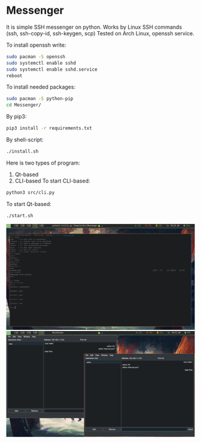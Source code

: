 # Messenger

It is simple SSH messenger on python.
Works by Linux SSH commands (ssh, ssh-copy-id, ssh-keygen, scp)
Tested on Arch Linux, openssh service.

To install openssh write:
```bash
sudo pacman -S openssh
sudo systemctl enable sshd
sudo systemctl enable sshd.service
reboot
```
To install needed packages:
```bash
sudo pacman -S python-pip
cd Messenger/
```
By pip3:
```bash
pip3 install -r requirements.txt
```
By shell-script:
```bash
./install.sh
```
Here is two types of program:
1. Qt-based
2. CLI-based
To start CLI-based:
```bash
python3 src/cli.py
```
To start Qt-based:
```bash
./start.sh
```
![alt text](https://github.com/OBRATEN/Messenger/blob/main/screenshots/git0.png?raw=true)
![alt text](https://github.com/OBRATEN/Messenger/blob/main/screenshots/git1.png?raw=true)

